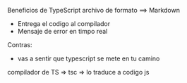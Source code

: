 Beneficios de TypeScript
archivo de formato ==> Markdown

- Entrega el codigo al compilador
- Mensaje de error en timpo real

Contras: 
- vas a sentir que typescript se mete en tu camino


compilador de TS => tsc => lo traduce a codigo js
